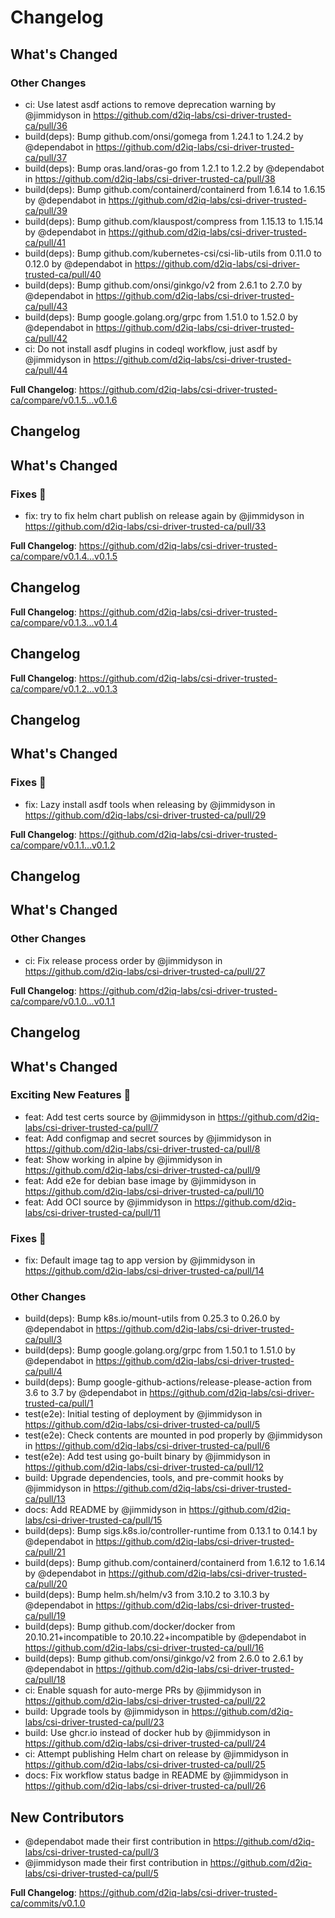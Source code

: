 # Changelog

<!-- Release notes generated using configuration in .github/release.yaml at main -->

## What's Changed
### Other Changes
* ci: Use latest asdf actions to remove deprecation warning by @jimmidyson in https://github.com/d2iq-labs/csi-driver-trusted-ca/pull/36
* build(deps): Bump github.com/onsi/gomega from 1.24.1 to 1.24.2 by @dependabot in https://github.com/d2iq-labs/csi-driver-trusted-ca/pull/37
* build(deps): Bump oras.land/oras-go from 1.2.1 to 1.2.2 by @dependabot in https://github.com/d2iq-labs/csi-driver-trusted-ca/pull/38
* build(deps): Bump github.com/containerd/containerd from 1.6.14 to 1.6.15 by @dependabot in https://github.com/d2iq-labs/csi-driver-trusted-ca/pull/39
* build(deps): Bump github.com/klauspost/compress from 1.15.13 to 1.15.14 by @dependabot in https://github.com/d2iq-labs/csi-driver-trusted-ca/pull/41
* build(deps): Bump github.com/kubernetes-csi/csi-lib-utils from 0.11.0 to 0.12.0 by @dependabot in https://github.com/d2iq-labs/csi-driver-trusted-ca/pull/40
* build(deps): Bump github.com/onsi/ginkgo/v2 from 2.6.1 to 2.7.0 by @dependabot in https://github.com/d2iq-labs/csi-driver-trusted-ca/pull/43
* build(deps): Bump google.golang.org/grpc from 1.51.0 to 1.52.0 by @dependabot in https://github.com/d2iq-labs/csi-driver-trusted-ca/pull/42
* ci: Do not install asdf plugins in codeql workflow, just asdf by @jimmidyson in https://github.com/d2iq-labs/csi-driver-trusted-ca/pull/44


**Full Changelog**: https://github.com/d2iq-labs/csi-driver-trusted-ca/compare/v0.1.5...v0.1.6

## Changelog

<!-- Release notes generated using configuration in .github/release.yaml at main -->

## What's Changed
### Fixes 🔧
* fix: try to fix helm chart publish on release again by @jimmidyson in https://github.com/d2iq-labs/csi-driver-trusted-ca/pull/33


**Full Changelog**: https://github.com/d2iq-labs/csi-driver-trusted-ca/compare/v0.1.4...v0.1.5

## Changelog

<!-- Release notes generated using configuration in .github/release.yaml at main -->



**Full Changelog**: https://github.com/d2iq-labs/csi-driver-trusted-ca/compare/v0.1.3...v0.1.4

## Changelog

<!-- Release notes generated using configuration in .github/release.yaml at main -->



**Full Changelog**: https://github.com/d2iq-labs/csi-driver-trusted-ca/compare/v0.1.2...v0.1.3

## Changelog

<!-- Release notes generated using configuration in .github/release.yaml at main -->

## What's Changed
### Fixes 🔧
* fix: Lazy install asdf tools when releasing by @jimmidyson in https://github.com/d2iq-labs/csi-driver-trusted-ca/pull/29


**Full Changelog**: https://github.com/d2iq-labs/csi-driver-trusted-ca/compare/v0.1.1...v0.1.2

## Changelog

<!-- Release notes generated using configuration in .github/release.yaml at main -->

## What's Changed
### Other Changes
* ci: Fix release process order by @jimmidyson in https://github.com/d2iq-labs/csi-driver-trusted-ca/pull/27


**Full Changelog**: https://github.com/d2iq-labs/csi-driver-trusted-ca/compare/v0.1.0...v0.1.1

## Changelog

<!-- Release notes generated using configuration in .github/release.yaml at main -->

## What's Changed
### Exciting New Features 🎉
* feat: Add test certs source by @jimmidyson in https://github.com/d2iq-labs/csi-driver-trusted-ca/pull/7
* feat: Add configmap and secret sources by @jimmidyson in https://github.com/d2iq-labs/csi-driver-trusted-ca/pull/8
* feat: Show working in alpine by @jimmidyson in https://github.com/d2iq-labs/csi-driver-trusted-ca/pull/9
* feat: Add e2e for debian base image by @jimmidyson in https://github.com/d2iq-labs/csi-driver-trusted-ca/pull/10
* feat: Add OCI source by @jimmidyson in https://github.com/d2iq-labs/csi-driver-trusted-ca/pull/11
### Fixes 🔧
* fix: Default image tag to app version by @jimmidyson in https://github.com/d2iq-labs/csi-driver-trusted-ca/pull/14
### Other Changes
* build(deps): Bump k8s.io/mount-utils from 0.25.3 to 0.26.0 by @dependabot in https://github.com/d2iq-labs/csi-driver-trusted-ca/pull/3
* build(deps): Bump google.golang.org/grpc from 1.50.1 to 1.51.0 by @dependabot in https://github.com/d2iq-labs/csi-driver-trusted-ca/pull/4
* build(deps): Bump google-github-actions/release-please-action from 3.6 to 3.7 by @dependabot in https://github.com/d2iq-labs/csi-driver-trusted-ca/pull/1
* test(e2e): Initial testing of deployment by @jimmidyson in https://github.com/d2iq-labs/csi-driver-trusted-ca/pull/5
* test(e2e): Check contents are mounted in pod properly by @jimmidyson in https://github.com/d2iq-labs/csi-driver-trusted-ca/pull/6
* test(e2e): Add test using go-built binary by @jimmidyson in https://github.com/d2iq-labs/csi-driver-trusted-ca/pull/12
* build: Upgrade dependencies, tools, and pre-commit hooks by @jimmidyson in https://github.com/d2iq-labs/csi-driver-trusted-ca/pull/13
* docs: Add README by @jimmidyson in https://github.com/d2iq-labs/csi-driver-trusted-ca/pull/15
* build(deps): Bump sigs.k8s.io/controller-runtime from 0.13.1 to 0.14.1 by @dependabot in https://github.com/d2iq-labs/csi-driver-trusted-ca/pull/21
* build(deps): Bump github.com/containerd/containerd from 1.6.12 to 1.6.14 by @dependabot in https://github.com/d2iq-labs/csi-driver-trusted-ca/pull/20
* build(deps): Bump helm.sh/helm/v3 from 3.10.2 to 3.10.3 by @dependabot in https://github.com/d2iq-labs/csi-driver-trusted-ca/pull/19
* build(deps): Bump github.com/docker/docker from 20.10.21+incompatible to 20.10.22+incompatible by @dependabot in https://github.com/d2iq-labs/csi-driver-trusted-ca/pull/16
* build(deps): Bump github.com/onsi/ginkgo/v2 from 2.6.0 to 2.6.1 by @dependabot in https://github.com/d2iq-labs/csi-driver-trusted-ca/pull/18
* ci: Enable squash for auto-merge PRs by @jimmidyson in https://github.com/d2iq-labs/csi-driver-trusted-ca/pull/22
* build: Upgrade tools by @jimmidyson in https://github.com/d2iq-labs/csi-driver-trusted-ca/pull/23
* build: Use ghcr.io instead of docker hub by @jimmidyson in https://github.com/d2iq-labs/csi-driver-trusted-ca/pull/24
* ci: Attempt publishing Helm chart on release by @jimmidyson in https://github.com/d2iq-labs/csi-driver-trusted-ca/pull/25
* docs: Fix workflow status badge in README by @jimmidyson in https://github.com/d2iq-labs/csi-driver-trusted-ca/pull/26

## New Contributors
* @dependabot made their first contribution in https://github.com/d2iq-labs/csi-driver-trusted-ca/pull/3
* @jimmidyson made their first contribution in https://github.com/d2iq-labs/csi-driver-trusted-ca/pull/5

**Full Changelog**: https://github.com/d2iq-labs/csi-driver-trusted-ca/commits/v0.1.0
